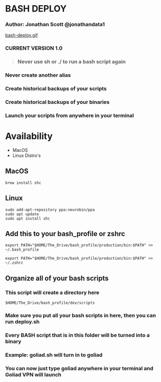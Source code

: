 # BASH DEPLOY
### Author: Jonathan Scott  @jonathandata1
[bash-deploy.gif](https://postimg.cc/F7xW4vLQ)
### CURRENT VERSION 1.0

###
> ### Never use sh or ./ to run a bash script again
### Never create another alias
### Create historical backups of your scripts
### Create historical backups of your binaries
### Launch your scripts from anywhere in your terminal

# Availability
- MacOS
- Linux Distro's

## MacOS
```
brew install shc
```
## Linux
```
sudo add-apt-repository ppa:neurobin/ppa
sudo apt update
sudo apt install shc
```
## Add this to your bash_profile or zshrc
```
export PATH="$HOME/The_Drive/bash_profile/production/bin:$PATH" >> ~/.bash_profile
```
```
export PATH="$HOME/The_Drive/bash_profile/production/bin:$PATH" >> ~/.zshrc
```
## Organize all of your bash scripts

### This script will create a directory here
```
$HOME/The_Drive/bash_profile/dev/scripts
```
### Make sure you put all your bash scripts in here, then you can run deploy.sh
### Every BASH script that is in this folder will be turned into a binary

### Example: goliad.sh will turn in to goliad
### You can now just type goliad anywhere in your terminal and Goliad VPN will launch



